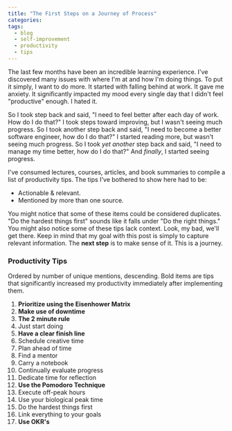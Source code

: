 ```yaml
---
title: "The First Steps on a Journey of Process"
categories:
tags:
  - blog
  - self-improvement
  - productivity
  - tips
---
```


The last few months have been an incredible learning experience. I've discovered many issues with where I'm at and how I'm doing things. To put it simply, I want to do more. It started with falling behind at work. It gave me anxiety. It significantly impacted my mood every single day that I didn't feel "productive" enough. I hated it.

So I took step back and said, "I need to feel better after each day of work. How do I do that?" I took steps toward improving, but I wasn't seeing much progress. So I took another step back and said, "I need to become a better software engineer, how do I do that?" I started reading more, but wasn't seeing much progress. So I took *yet another* step back and said, "I need to manage my time better, how do I do that?" And *finally*, I started seeing progress.

I've consumed lectures, courses, articles, and book summaries to compile a list of productivity tips. The tips I've bothered to show here had to be:

- Actionable & relevant.
- Mentioned by more than one source.

You might notice that some of these items could be considered duplicates. "Do the hardest things first" sounds like it falls under "Do the right things." You might also notice some of these tips lack context. Look, my bad, we'll get there. Keep in mind that my goal with this post is simply to capture relevant information. The **next step** is to make sense of it. This is a journey.

### Productivity Tips

Ordered by number of unique mentions, descending. Bold items are tips that significantly increased my productivity immediately after implementing them.

1. **Prioritize using the Eisenhower Matrix**
2. **Make use of downtime**
3. **The 2 minute rule**
4. Just start doing
5. **Have a clear finish line**
6. Schedule creative time
7. Plan ahead of time
8. Find a mentor
9.  Carry a notebook
10. Continually evaluate progress
11. Dedicate time for reflection
12. **Use the Pomodoro Technique**
13. Execute off-peak hours
14. Use your biological peak time
15. Do the hardest things first
16. Link everything to your goals
17. **Use OKR's**